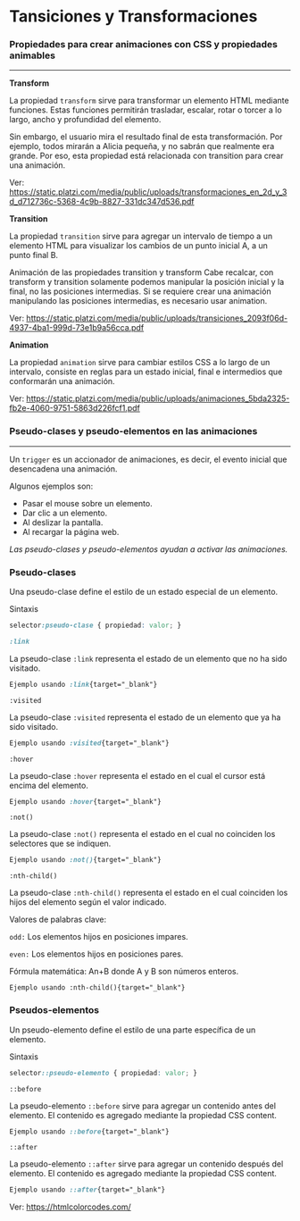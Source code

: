 
# Tansiciones y Transformaciones 

### Propiedades para crear animaciones con CSS y propiedades animables
---
**Transform**

La propiedad ```transform``` sirve para transformar un elemento HTML mediante funciones. Estas funciones permitirán trasladar, escalar, rotar o torcer a lo largo, ancho y profundidad del elemento.

Sin embargo, el usuario mira el resultado final de esta transformación. Por ejemplo, todos mirarán a Alicia pequeña, y no sabrán que realmente era grande. Por eso, esta propiedad está relacionada con transition para crear una animación.

Ver: https://static.platzi.com/media/public/uploads/transformaciones_en_2d_y_3d_d712736c-5368-4c9b-8827-331dc347d536.pdf

**Transition**

La propiedad ```transition``` sirve para agregar un intervalo de tiempo a un elemento HTML para visualizar los cambios de un punto inicial A, a un punto final B.

Animación de las propiedades transition y transform
Cabe recalcar, con transform y transition solamente podemos manipular la posición inicial y la final, no las posiciones intermedias. Si se requiere crear una animación manipulando las posiciones intermedias, es necesario usar animation.

Ver: https://static.platzi.com/media/public/uploads/transiciones_2093f06d-4937-4ba1-999d-73e1b9a56cca.pdf

**Animation**

La propiedad ```animation``` sirve para cambiar estilos CSS a lo largo de un intervalo, consiste en reglas para un estado inicial, final e intermedios que conformarán una animación.

Ver: https://static.platzi.com/media/public/uploads/animaciones_5bda2325-fb2e-4060-9751-5863d226fcf1.pdf

### Pseudo-clases y pseudo-elementos en las animaciones
---
Un ```trigger``` es un accionador de animaciones, es decir, el evento inicial que desencadena una animación.

Algunos ejemplos son:

- Pasar el mouse sobre un elemento.
- Dar clic a un elemento.
- Al deslizar la pantalla.
- Al recargar la página web.

*Las pseudo-clases y pseudo-elementos ayudan a activar las animaciones.*

### **Pseudo-clases**

Una pseudo-clase define el estilo de un estado especial de un elemento.

Sintaxis
```css
selector:pseudo-clase { propiedad: valor; }
```
```css
:link
```
La pseudo-clase ```:link``` representa el estado de un elemento que no ha sido visitado.
```css
Ejemplo usando :link{target="_blank"}
```
```
:visited
```
La pseudo-clase ```:visited``` representa el estado de un elemento que ya ha sido visitado.
```css
Ejemplo usando :visited{target="_blank"}
```
```
:hover
```
La pseudo-clase ```:hover``` representa el estado en el cual el cursor está encima del elemento.
```css
Ejemplo usando :hover{target="_blank"}
```
```
:not()
```
La pseudo-clase ```:not()``` representa el estado en el cual no coinciden los selectores que se indiquen.
```css
Ejemplo usando :not(){target="_blank"}
```
```
:nth-child()
```
La pseudo-clase ```:nth-child()``` representa el estado en el cual coinciden los hijos del elemento según el valor indicado.

Valores de palabras clave:

```odd:``` Los elementos hijos en posiciones impares.

```even:``` Los elementos hijos en posiciones pares.

Fórmula matemática: An+B donde A y B son números enteros.
```
Ejemplo usando :nth-child(){target="_blank"}
```

### **Pseudos-elementos**

Un pseudo-elemento define el estilo de una parte específica de un elemento.

Sintaxis
```css
selector::pseudo-elemento { propiedad: valor; }
```
```
::before
```
La pseudo-elemento ```::before``` sirve para agregar un contenido antes del elemento. El contenido es agregado mediante la propiedad CSS content.
```css
Ejemplo usando ::before{target="_blank"}
```
```
::after
```
La pseudo-elemento ```::after``` sirve para agregar un contenido después del elemento. El contenido es agregado mediante la propiedad CSS content.
```css
Ejemplo usando ::after{target="_blank"}
```
Ver: https://htmlcolorcodes.com/

